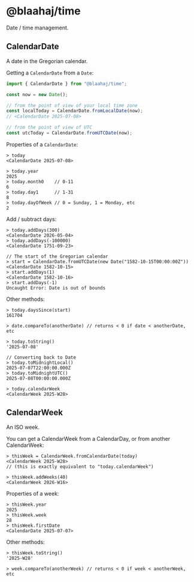 # @blaahaj/time

Date / time management.

## CalendarDate

A date in the Gregorian calendar.

Getting a `CalendarDate` from a `Date`:

```typescript
import { CalendarDate } from "@blaahaj/time";

const now = new Date();

// from the point of view of your local time zone
const localToday = CalendarDate.fromLocalDate(now);
// <CalendarDate 2025-07-08>

// from the point of view of UTC
const utcToday = CalendarDate.fromUTCDate(now);
```

Properties of a `CalendarDate`:

```text
> today
<CalendarDate 2025-07-08>

> today.year
2025
> today.month0    // 0-11
6
> today.day1      // 1-31
8
> today.dayOfWeek // 0 = Sunday, 1 = Monday, etc
2
```

Add / subtract days:

```text
> today.addDays(300)
<CalendarDate 2026-05-04>
> today.addDays(-100000)
<CalendarDate 1751-09-23>

// The start of the Gregorian calendar
> start = CalendarDate.fromUTCDate(new Date("1582-10-15T00:00:00Z"))
<CalendarDate 1582-10-15>
> start.addDays(1)
<CalendarDate 1582-10-16>
> start.addDays(-1)
Uncaught Error: Date is out of bounds
```

Other methods:

```text
> today.daysSince(start)
161704

> date.compareTo(anotherDate) // returns < 0 if date < anotherDate, etc

> today.toString()
'2025-07-08'

// Converting back to Date
> today.toMidnightLocal()
2025-07-07T22:00:00.000Z
> today.toMidnightUTC()
2025-07-08T00:00:00.000Z

> today.calendarWeek
<CalendarWeek 2025-W28>
```

## CalendarWeek

An ISO week.

You can get a CalendarWeek from a CalendarDay, or from another CalendarWeek:

```text
> thisWeek = CalendarWeek.fromCalendarDate(today)
<CalendarWeek 2025-W28>
// (this is exactly equivalent to "today.calendarWeek")

> thisWeek.addWeeks(40)
<CalendarWeek 2026-W16>
```

Properties of a week:

```text
> thisWeek.year
2025
> thisWeek.week
28
> thisWeek.firstDate
<CalendarDate 2025-07-07>
```

Other methods:

```text
> thisWeek.toString()
'2025-W28'

> week.compareTo(anotherWeek) // returns < 0 if week < anotherWeek, etc
```
